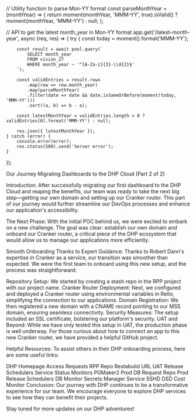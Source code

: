 // Utility function to parse Mon-YY format
const parseMonthYear = (monthYear) => {
    return moment(monthYear, 'MMM-YY', true).isValid() ? moment(monthYear, 'MMM-YY') : null;
};

// API to get the latest month_year in Mon-YY format
app.get('/latest-month-year', async (req, res) => {
    try {
        const today = moment().format('MMM-YY');

        const result = await pool.query(`
            SELECT month_year 
            FROM vision_27 
            WHERE month_year ~ '^[A-Za-z]{3}-\\d{2}$'
        `);

        const validEntries = result.rows
            .map(row => row.month_year)
            .map(parseMonthYear)
            .filter(date => date && date.isSameOrBefore(moment(today, 'MMM-YY')))
            .sort((a, b) => b - a);

        const latestMonthYear = validEntries.length > 0 ? validEntries[0].format('MMM-YY') : null;

        res.json({ latestMonthYear });
    } catch (error) {
        console.error(error);
        res.status(500).send('Server error');
    }
});



























Our Journey Migrating Dashboards to the DHP Cloud (Part 2 of 2)

Introduction:
After successfully migrating our first dashboard to the DHP Cloud and reaping the benefits, our team was ready to take the next big step—getting our own domain and setting up our Cranker router. This part of our journey would further streamline our DevOps processes and enhance our application's accessibility.

The Next Phase:
With the initial POC behind us, we were excited to embark on a new challenge. The goal was clear: establish our own domain and onboard our Cranker router, a critical piece of the DHP ecosystem that would allow us to manage our applications more efficiently.

Smooth Onboarding Thanks to Expert Guidance:
Thanks to Robert Dann's expertise in Cranker as a service, our transition was smoother than expected. We were the first team to onboard using this new setup, and the process was straightforward:

Repository Setup: We started by creating a stash repo in the RPP project with our project name.
Cranker Router Deployment: Next, we configured and deployed a Cranker router using environmental variables in Relto, simplifying the connection to our applications.
Domain Registration: We then registered a new domain with a CNAME record pointing to our MSS domain, ensuring seamless connectivity.
Security Measures: The setup included an SSL certificate, bolstering our platform's security.
UAT and Beyond:
While we have only tested this setup in UAT, the production phase is well underway. For those curious about how to connect an app to this new Cranker router, we have provided a helpful GitHub project.

Helpful Resources:
To assist others in their DHP onboarding process, here are some useful links:

DHP Homepage
Access Requests
RPP Repo
Restabuild URL
UAT Release Schedulers
Service Status Monitors
PGMaker2 Prod DB Request Repo
Prod Release Schedulers
DB Monitor
Secrets Manager Service
SSHD
DSD
Cost Monitor
Conclusion:
Our journey with DHP continues to be a transformative experience for our team. We encourage everyone to explore DHP services to see how they can benefit their projects.

Stay tuned for more updates on our DHP adventures!
